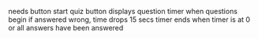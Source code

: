 needs button
start quiz button displays question 
timer when questions begin
if answered wrong, time drops 15 secs
timer ends when timer is at 0 or all answers have been answered
